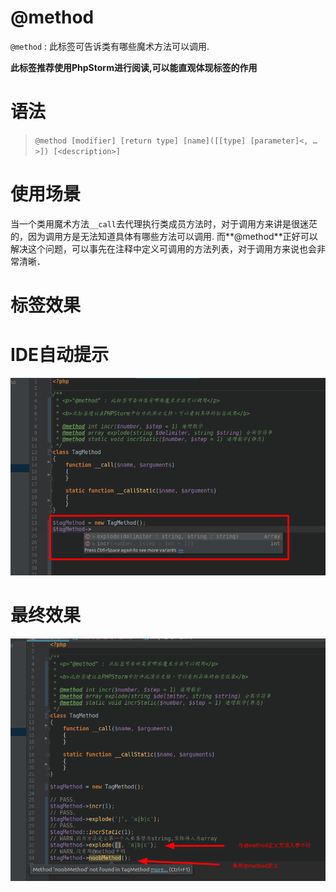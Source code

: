 @method
=======

`@method` : 此标签可告诉类有哪些魔术方法可以调用.

**此标签推荐使用PhpStorm进行阅读,可以能直观体现标签的作用**

语法
=======

> `@method [modifier] [return type] [name]([[type] [parameter]<, …>]) [<description>]`

使用场景
=======
当一个类用魔术方法`__call`去代理执行类成员方法时，对于调用方来讲是很迷茫的，因为调用方是无法知道具体有哪些方法可以调用.
而**@method**正好可以解决这个问题，可以事先在注释中定义可调用的方法列表，对于调用方来说也会非常清晰．

标签效果
=======

IDE自动提示
=======

![demo.jpg](./docs/demo1.jpg)

最终效果
=======

![demo.jpg](./docs/demo2.jpg)
